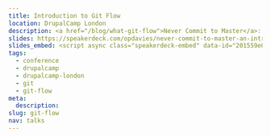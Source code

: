 ```yaml
---
title: Introduction to Git Flow
location: DrupalCamp London
description: <a href="/blog/what-git-flow">Never Commit to Master</a>: An Introduction to Git Flow.
slides: https://speakerdeck.com/opdavies/never-commit-to-master-an-introduction-to-git-flow
slides_embed: <script async class="speakerdeck-embed" data-id="201559e0f103013198dd5a5f6f23ab67" data-ratio="1.29456384323641" src="//speakerdeck.com/assets/embed.js"></script>
tags:
  - conference
  - drupalcamp
  - drupalcamp-london
  - git
  - git-flow
meta:
  description:
slug: git-flow
nav: talks
---
```

